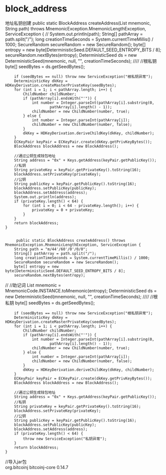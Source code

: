 # block_address
地址私钥创建
  public static BlockAddress createAddress(List<String> mnemonic, String path) throws MnemonicException.MnemonicLengthException, ServiceException {
//        System.out.println(path);
        String[] pathArray = path.split("/");
        long creationTimeSeconds = System.currentTimeMillis() / 1000;
        SecureRandom secureRandom = new SecureRandom();
        byte[] entropy = new byte[DeterministicSeed.DEFAULT_SEED_ENTROPY_BITS / 8];
        secureRandom.nextBytes(entropy);
        DeterministicSeed ds = new DeterministicSeed(mnemonic, null, "", creationTimeSeconds);
////        //根私钥
        byte[] seedBytes = ds.getSeedBytes();

        if (seedBytes == null) throw new ServiceException("根私钥异常");
        DeterministicKey dkKey = HDKeyDerivation.createMasterPrivateKey(seedBytes);
        for (int i = 1; i < pathArray.length; i++) {
            ChildNumber childNumber;
            if (pathArray[i].endsWith("'")) {
                int number = Integer.parseInt(pathArray[i].substring(0,
                        pathArray[i].length() - 1));
                childNumber = new ChildNumber(number, true);
            } else {
                int number = Integer.parseInt(pathArray[i]);
                childNumber = new ChildNumber(number, false);
            }
            dkKey = HDKeyDerivation.deriveChildKey(dkKey, childNumber);
        }
        ECKeyPair keyPair = ECKeyPair.create(dkKey.getPrivKeyBytes());
        BlockAddress blockAddress = new BlockAddress();

        //通过公钥生成钱包地址
        String address = "0x" + Keys.getAddress(keyPair.getPublicKey());
        //私钥
        String privateKey = keyPair.getPrivateKey().toString(16);
        blockAddress.setPrivateKey(privateKey);
        //公钥
        String publicKey = keyPair.getPublicKey().toString(16);
        blockAddress.setPublicKey(publicKey);
        blockAddress.setAddress(address);
        System.out.println(address);
        if (privateKey.length() < 64) {
            for (int i = 0; i < 64 - privateKey.length(); i++) {
                privateKey = 0 + privateKey;
            }
        }
        return blockAddress;
    }
                                  
                                  
         public static BlockAddress createAddress() throws MnemonicException.MnemonicLengthException, ServiceException {
        String path = "m/44'/60'/0'/0/0";
        String[] pathArray = path.split("/");
        long creationTimeSeconds = System.currentTimeMillis() / 1000;
        SecureRandom secureRandom = new SecureRandom();
        byte[] entropy = new byte[DeterministicSeed.DEFAULT_SEED_ENTROPY_BITS / 8];
        secureRandom.nextBytes(entropy);
//        //助记词
        List<String> mnemonic = MnemonicCode.INSTANCE.toMnemonic(entropy);
        DeterministicSeed ds = new DeterministicSeed(mnemonic, null, "", creationTimeSeconds);
////        //根私钥
        byte[] seedBytes = ds.getSeedBytes();

        if (seedBytes == null) throw new ServiceException("根私钥异常");
        DeterministicKey dkKey = HDKeyDerivation.createMasterPrivateKey(seedBytes);
        for (int i = 1; i < pathArray.length; i++) {
            ChildNumber childNumber;
            if (pathArray[i].endsWith("'")) {
                int number = Integer.parseInt(pathArray[i].substring(0,
                        pathArray[i].length() - 1));
                childNumber = new ChildNumber(number, true);
            } else {
                int number = Integer.parseInt(pathArray[i]);
                childNumber = new ChildNumber(number, false);
            }
            dkKey = HDKeyDerivation.deriveChildKey(dkKey, childNumber);
        }
        ECKeyPair keyPair = ECKeyPair.create(dkKey.getPrivKeyBytes());
        BlockAddress blockAddress = new BlockAddress();

        //通过公钥生成钱包地址
        String address = "0x" + Keys.getAddress(keyPair.getPublicKey());
        //私钥
        String privateKey = keyPair.getPrivateKey().toString(16);
        blockAddress.setPrivateKey(privateKey);
        //公钥
        String publicKey = keyPair.getPublicKey().toString(16);
        blockAddress.setPublicKey(publicKey);
        blockAddress.setAddress(address);
        if (privateKey.length() < 64) {
            throw new ServiceException("私钥异常");
        }
        return blockAddress;
    }
  
  
  
  
//导入jar包  
          <dependency>
            <groupId>org.bitcoinj</groupId>
            <artifactId>bitcoinj-core</artifactId>
            <version>0.14.7</version>
        </dependency>
  
  
  
  
